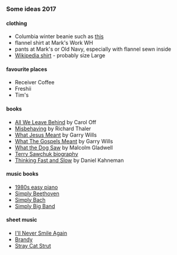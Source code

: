 
### Some ideas 2017

#### clothing

* Columbia winter beanie such as [this](https://www.columbiasportswear.ca/en/cascade-peak-beanie-1693391.html?dwvar_1693391_variationColor=010#start=2)
* flannel shirt at Mark's Work WH
* pants at Mark's or Old Navy, especially with flannel sewn inside
* [Wikipedia shirt](https://store.wikimedia.org/products/black-wikipedia-globe-t-shirt-with-wikipedia-written-in-multiple-languages) - probably size Large

#### favourite places

* Receiver Coffee
* Freshii
* Tim's

#### books

* [All We Leave Behind](https://www.chapters.indigo.ca/en-ca/books/all-we-leave-behind-a/9780345816832-item.html) by Carol Off
* [Misbehaving](http://amzn.to/2y0sZZI) by Richard Thaler
* [What Jesus Meant](http://amzn.to/2yIJg7s) by Garry Wills
* [What The Gospels Meant](http://amzn.to/2gxEEZr) by Garry Wills
* [What the Dog Saw](http://amzn.to/2xiI756) by Malcolm Gladwell
* [Terry Sawchuk biography](http://amzn.to/2eX9AmQ)
* [Thinking Fast and Slow](http://amzn.to/2h3KR09) by Daniel Kahneman

#### music books

* [1980s easy piano](http://bit.ly/2dH0je2)
* [Simply Beethoven](http://bit.ly/2eJpCPb)
* [Simply Bach](http://www.sheetmusicplus.com/title/simply-bach-sheet-music/19260718)
* [Simply Big Band](http://www.sheetmusicplus.com/title/simply-big-band-sheet-music/18742925)

#### sheet music

* [I'll Never Smile Again](http://bit.ly/2dGvjzu)
* [Brandy](http://bit.ly/2dH1KJg)
* [Stray Cat Strut](http://bit.ly/2f5wdXl)

